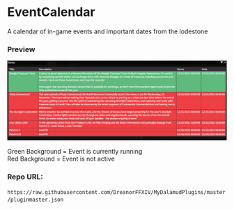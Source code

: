 # EventCalendar
A calendar of in-game events and important dates from the lodestone

### Preview
![](preview.png)

Green Background = Event is currently running   
Red Background = Event is not active

### Repo URL:  
`https://raw.githubusercontent.com/DreanorFFXIV/MyDalamudPlugins/master/pluginmaster.json`
